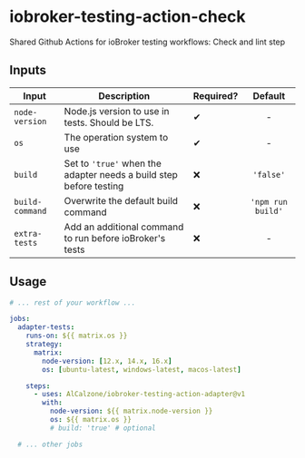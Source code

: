 # iobroker-testing-action-check

Shared Github Actions for ioBroker testing workflows: Check and lint step

## Inputs

| Input           | Description                                                        | Required? |      Default      |
| --------------- | ------------------------------------------------------------------ | --------- | :---------------: |
| `node-version`  | Node.js version to use in tests. Should be LTS.                    | ✔         |         -         |
| `os`            | The operation system to use                                        | ✔         |         -         |
| `build`         | Set to `'true'` when the adapter needs a build step before testing | ❌        |     `'false'`     |
| `build-command` | Overwrite the default build command                                | ❌        | `'npm run build'` |
| `extra-tests`   | Add an additional command to run before ioBroker's tests           | ❌        |         -         |

## Usage

```yml
# ... rest of your workflow ...

jobs:
  adapter-tests:
    runs-on: ${{ matrix.os }}
    strategy:
      matrix:
        node-version: [12.x, 14.x, 16.x]
        os: [ubuntu-latest, windows-latest, macos-latest]

    steps:
      - uses: AlCalzone/iobroker-testing-action-adapter@v1
        with:
          node-version: ${{ matrix.node-version }}
          os: ${{ matrix.os }}
          # build: 'true' # optional

  # ... other jobs
```
